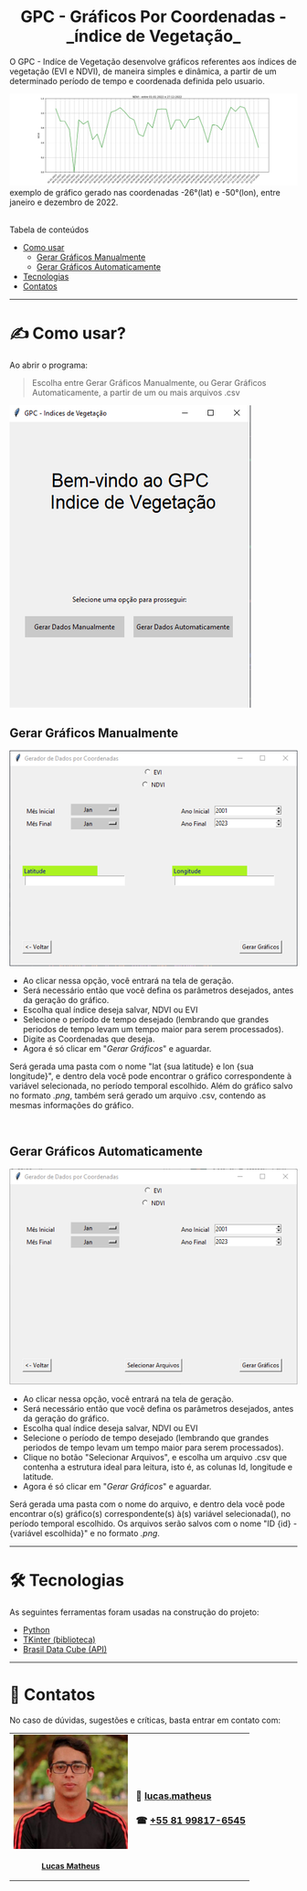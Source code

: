 <h1 align="center">GPC - Gráficos Por Coordenadas - _índice de Vegetação_</h1>

<p> O GPC - Indíce de Vegetação desenvolve gráficos referentes aos índices de vegetação (EVI e NDVI), de maneira simples e dinâmica, a partir de um determinado período de tempo e coordenada definida pelo usuario. </p>




<!---Esses são exemplos. Veja https://shields.io para outras pessoas ou para personalizar este conjunto de escudos. Você pode querer incluir dependências, status do projeto e informações de licença aqui--->
<div>
 <img src="./assets/exemplo-ndvi.png" alt="exemplo imagem">
 exemplo de gráfico gerado nas coordenadas -26°(lat) e -50°(lon), entre janeiro e dezembro de 2022. 
</div>
<br>

<!-- > O GPC é um conjunto de projetos que visam a construção de gráficos de forma simples e dinâmica. No caso do GPC - Indíce de Vegetação, ele desenvolve gráficos referentes aos índices de vegetação (EVI e NDVI), a partir de um determinado período de tempo, em uma coordenada selecionada pelo usuario - seja manualmente ou através da leitura de um arquivo csv. -->


Tabela de conteúdos
<!--ts-->
   * [Como usar](#como-usar)
      * [Gerar Gráficos Manualmente](#manual)
      * [Gerar Gráficos Automaticamente](#automatico)
   * [Tecnologias](#tecnologias)
   * [Contatos](#contato)
<!--te-->
------------------------------------------------------------------------------------
<h1 id="como-usar"> ✍️ Como usar? </h1>
<!-- # 📓 Como usar? -->



Ao abrir o programa:

> Escolha entre Gerar Gráficos Manualmente, ou Gerar Gráficos Automaticamente, a partir de um ou mais arquivos .csv

<img src="./assets/tela-inicial.png" alt="Tela Inicial">


<br>

<h2 id="manual"> Gerar Gráficos Manualmente </h2>

<img src="./assets/geracao-manual.png" alt="Tela Gerar Gráficos Manual">

- Ao clicar nessa opção, você entrará na tela de geração. 
- Será necessário então que você defina os parâmetros desejados, antes da geração do gráfico.
- Escolha qual índice deseja salvar, NDVI ou EVI
- Selecione o período de tempo desejado (lembrando que grandes periodos de tempo levam um tempo maior para serem processados).
- Digite as Coordenadas que deseja.
- Agora é só clicar em "*Gerar Gráficos*" e aguardar.

Será gerada uma pasta com o nome "lat {sua latitude} e lon {sua longitude}", e dentro dela você pode encontrar o gráfico correspondente à variável selecionada, no período temporal escolhido. Além do gráfico salvo no formato _.png_, também será gerado um arquivo .csv, contendo as mesmas informações do gráfico. 

<br>

<h2 id="automatico"> Gerar Gráficos Automaticamente </h2>

<img src="./assets/geracao-automatica.png" alt="Tela Gerar Gráficos Automaticamente">

- Ao clicar nessa opção, você entrará na tela de geração. 
- Será necessário então que você defina os parâmetros desejados, antes da geração do gráfico.
- Escolha qual índice deseja salvar, NDVI ou EVI
- Selecione o período de tempo desejado (lembrando que grandes periodos de tempo levam um tempo maior para serem processados).
- Clique no botão "Selecionar Arquivos", e escolha um arquivo .csv que contenha a estrutura ideal para leitura, isto é, as colunas Id, longitude e latitude.
- Agora é só clicar em "*Gerar Gráficos*" e aguardar.
 
Será gerada uma pasta com o nome do arquivo, e dentro dela você pode encontrar o(s) gráfico(s) correspondente(s) à(s) variável selecionada(), no período temporal escolhido. Os arquivos serão salvos com o nome "ID {id} - {variável escolhida}" e no formato _.png_. 

------------------------------------------------------------------------------------
<h1 id="tecnologias"> 🛠 Tecnologias </h1>


As seguintes ferramentas foram usadas na construção do projeto:

- [Python](https://www.python.org/)
- [TKinter (biblioteca)](https://docs.python.org/3/library/tkinter.html)
- [Brasil Data Cube (API)](https://wtss.readthedocs.io/en/latest/index.html#)
------------------------------------------------------------------------------------
<h1 id="contato"> 📔 Contatos </h1>

No caso de dúvidas, sugestões e críticas, basta entrar em contato com:
<table>
  <tr>
    <td align="center">
      <a href="#">
        <img src="./assets/Lucas Matheus.jpg" width="200px;" alt="Foto do Iuri Silva no GitHub"/><br>
        <sub>
          <h3>
            <b>Lucas Matheus</b>
          </h3>
        </sub>
      </a>
    </td>
    <td>
      <h3>
        📧 <a href=mailto:lucas.matheus@vegamonitoramento.com.br>  lucas.matheus </a>
      </h3>
      <h3>
        ☎ <a href="https://wa.me/+5581998176545">  +55 81 99817-6545 </a>  
      </h3>
    </td>
  </tr>
</table>
